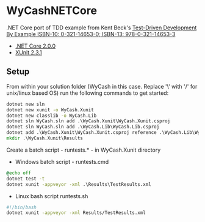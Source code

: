 # WyCashNETCore
.NET Core port of TDD example from Kent Beck's [Test-Driven Development By Example ISBN-10: 0-321-14653-0; ISBN-13: 978-0-321-14653-3](https://books.google.co.uk/books/about/Test_driven_Development.html?id=CUlsAQAAQBAJ&printsec=frontcover&source=kp_read_button&redir_esc=y#v=onepage&q&f=false)


* [.NET Core 2.0.0](https://github.com/dotnet/core/blob/master/release-notes/download-archive.md)
* [XUnit 2.3.1](https://xunit.github.io/docs/getting-started-dotnet-core.html)

## Setup
From within your solution folder (WyCash in this case. Replace '\\' with '/' for unix/linux based OS) run the following commands to get started:
```cmd
dotnet new sln
dotnet new xunit -o WyCash.Xunit
dotnet new classlib -o WyCash.Lib
dotnet sln WyCash.sln add .\WyCash.Xunit\WyCash.Xunit.csproj
dotnet sln WyCash.sln add .\WyCash.Lib\WyCash.Lib.csproj
dotnet add .\WyCash.Xunit\WyCash.Xunit.csproj reference .\WyCash.Lib\WyCash.Lib.csproj
mkdir .\WyCash.Xunit\Results
```

Create a batch script  - runtests.* - in WyCash.Xunit directory
* Windows batch script - runtests.cmd
```cmd
@echo off
dotnet test -t
dotnet xunit -appveyor -xml .\Results\TestResults.xml
```
* Linux bash script runtests.sh
```bash
#!/bin/bash
dotnet xunit -appveyor -xml Results/TestResults.xml
```
